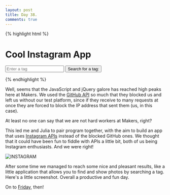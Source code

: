 ```yaml
---
layout: post
title: Day 38.
comments: true
---
```


{% highlight html %}

<h1>Cool Instagram App</h1>
<form id='search' method="post">
	<input type='text' id='tag' placeholder='Enter a tag'>
	<button type='submit' id='button'>Search for a tag:</button>
</form>
<div id="target"></div>

{% endhighlight %}

Well, seems that the JavaScript and jQuery galore has reached high peaks here at Makers.
We used the [GitHub API](http://federicomaffei.github.io/2014/06/25/day-37/) so much that they blocked us and left us without our test platform, since if they receive to many requests at once they are forced to block the IP address that sent them (us, in this case).

At least no one can say that we are not hard workers at Makers, right?

This led me and Julia to pair program together, with the aim to build an app that uses [Instagram APIs](http://instagram.com/developer/) instead of the blocked GitHub ones. We thought that it could have been fun to fiddle with APIs a little bit, both of us being Instagram enthusiasts. And we were right!

![INSTAGRAM](http://federicomaffei.github.io/public/images/instagram.jpg)

After some time we managed to reach some nice and pleasant results, like a little application that allows you to find and show photos by searching a tag. Here's a little screenshot. Overall a productive and fun day.

On to [Friday](https://www.youtube.com/watch?v=mGgMZpGYiy8), then!